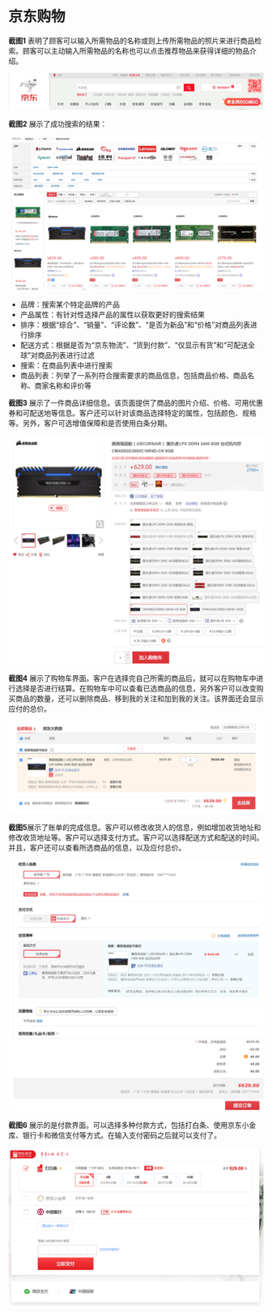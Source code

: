 # 京东购物

**截图1** 表明了顾客可以输入所需物品的名称或则上传所需物品的照片来进行商品检索。顾客可以主动输入所需物品的名称也可以点击推荐物品来获得详细的物品介绍。

![1](./images/1.png)

**截图2** 展示了成功搜索的结果：

![2](./images/2.png)

* 品牌：搜索某个特定品牌的产品
* 产品属性：有针对性选择产品的属性以获取更好的搜索结果
* 排序：根据“综合”、“销量”、“评论数”、“是否为新品”和“价格”对商品列表进行排序
* 配送方式：根据是否为“京东物流”、“货到付款”、“仅显示有货”和“可配送全球”对商品列表进行过滤
* 搜索：在商品列表中进行搜索
* 商品列表：列举了一系列符合搜索要求的商品信息，包括商品价格、商品名称、商家名称和评价等

**截图3** 展示了一件商品详细信息。该页面提供了商品的图片介绍、价格、可用优惠券和可配送地等信息。客户还可以针对该商品选择特定的属性，包括颜色、规格等。另外，客户可选增值保障和是否使用白条分期。

![3](./images/3.png)


**截图4** 展示了购物车界面。客户在选择完自己所需的商品后，就可以在购物车中进行选择是否进行结算。在购物车中可以查看已选商品的信息，另外客户可以改变购买商品的数量，还可以删除商品、移到我的关注和加到我的关注。该界面还会显示应付的总价。

![4](./images/4.png)

**截图5**展示了账单的完成信息。客户可以修改收货人的信息，例如增加收货地址和修改收货地址等。客户可以选择支付方式。客户可以选择配送方式和配送的时间。并且，客户还可以查看所选商品的信息，以及应付总价。

![5](./images/5.png)

**截图6** 展示的是付款界面。可以选择多种付款方式，包括打白条、使用京东小金库、银行卡和微信支付等方式。在输入支付密码之后就可以支付了。

![6](./images/6.png)

